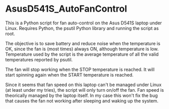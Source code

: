 # AsusD541S_AutoFanControl

This is a Python script for fan auto-control on the Asus D541S laptop under Linux. Requires Python, the psutil Python library and running the script as root.

The objective is to save battery and reduce noise when the temperature is OK, since the fan is (most times) always ON, although temperature is low. Temperature used by the script is the average temperature of all the valid temperatures reported by psutil.

The fan will stop working when the STOP temperature is reached. It will start spinning again when the START temperature is reached.

Since it seems that fan speed on this laptop can't be managed under Linux (at least under my tries), the script will only turn on/off the fan. Fan speed is theorically managed by the laptop itself. In my case this won't fix the bug that causes the fan not working after sleeping and waking up the system.
